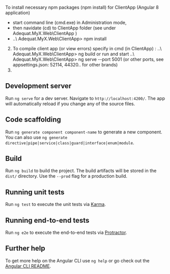 To install necessary npm packages (npm install) for ClientApp (Angular 8 application) 
* start command line (cmd.exe) in Administration mode, 
* then navidate (cd) to ClientApp folder (see under Adequat.MyX.Web\ClientApp )
* ..\ Adequat.MyX.Web\ClientApp>  npm install 

2. To compile client app (or view errors) specify in cmd (in ClientApp) :
..\ Adequat.MyX.Web\ClientApp> ng build
or run and start 
..\ Adequat.MyX.Web\ClientApp> ng serve --port 5001   (or other ports, see appsettings.json: 52114, 44320.. for other brands)
3. 
## Development server

Run `ng serve` for a dev server. Navigate to `http://localhost:4200/`. The app will automatically reload if you change any of the source files.

## Code scaffolding

Run `ng generate component component-name` to generate a new component. You can also use `ng generate directive|pipe|service|class|guard|interface|enum|module`.

## Build

Run `ng build` to build the project. The build artifacts will be stored in the `dist/` directory. Use the `--prod` flag for a production build.

## Running unit tests

Run `ng test` to execute the unit tests via [Karma](https://karma-runner.github.io).

## Running end-to-end tests

Run `ng e2e` to execute the end-to-end tests via [Protractor](http://www.protractortest.org/).

## Further help

To get more help on the Angular CLI use `ng help` or go check out the [Angular CLI README](https://github.com/angular/angular-cli/blob/master/README.md).
